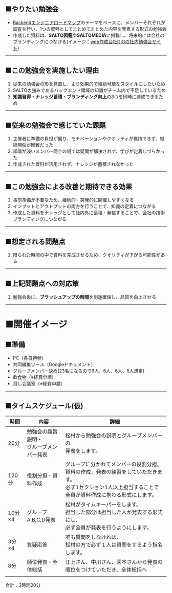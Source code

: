 ## ■やりたい勉強会

- [Backendエンジニアロードマップ](https://roadmap.sh/backend?fl=1)のテーマをベースに、メンバーそれぞれが調査を行い、1つの資料としてまとめてまとめた内容を発表する形式の勉強会
- 作成した資料は、**SALTO図鑑**や**SALTOMEDIA**に掲載し、将来的には会社のブランディングにつなげる(イメージ：[web作成会社GIGの社内勉強会サイト](https://giginc.co.jp/blog/study))

---
## ■この勉強会を実施したい理由

1. 従来の勉強会の形を見直し、より効果的で継続可能なスタイルにしたいため
2. SALTOの強みであるバックエンド領域の知識がチーム内で不足しているため
3. **知識習得・ナレッジ蓄積・ブランディング向上**の3つを同時に達成できるため

---
## ■従来の勉強会で感じていた課題

1. 主催者に準備の負担が偏り、モチベーションやクオリティが維持できず、継続開催が困難だった
2. 知識が浅いメンバー同士の場では疑問が解決されず、学びが定着しづらかった
3. 作成された資料が活用されず、ナレッジが蓄積されなかった

---
## ■この勉強会による改善と期待できる効果

1. 事前準備が不要なため、継続的・突発的に開催しやすくなる
2. インプットとアウトプットの両方を行うことで、知識の定着につながる
3. 作成した資料をナレッジとして社内外に蓄積・発信することで、会社の技術ブランディングにつながる

---
## ■想定される問題点

1. 限られた時間の中で資料を完成させるため、クオリティが下がる可能性がある

---
## ■上記問題点への対応策

1. 勉強会後に、**ブラッシュアップの時間**を別途確保し、品質を向上させる

---
# ■開催イメージ

## ■準備
- PC（各自持参）
- 共同編集ツール（Googleドキュメント）
- グループメンバー決め(23名になるので6人、6人、6人、5人想定)
- 飲食物（※経費申請）
- 貸し会議室（※経費申請）

---
## ■タイムスケジュール(仮)

| 時間    | 内容                      | 詳細                                                                                    |
| ----- | ----------------------- | ------------------------------------------------------------------------------------- |
| 20分   | 勉強会の趣旨説明・<br>グループメンバー発表 | 松村から勉強会の説明とグループメンバーの<br>発表をします。                                                       |
| 120分  | 役割分担・資料作成               | グループに分かれてメンバーの役割分担、資料の作成、発表の練習をしていただきます。<br>必ず1セクション1人以上担当することで<br>全員が資料作成に携わる形式にします。 |
| 10分×4 | グループA,B,C,D発表           | 松村がタイムキーパーをします。<br>担当した部分は担当した人が発表する形式にし、<br>必ず全員が発表を行うようにします。                        |
| 3分×4  | 質疑応答                    | 誰も質問をしなければ、<br>松村の方で必ず１人は質問をするよう指名します。                                                |
| 8分    | 順位発表・全体総括               | 江上さん、中川さん、國本さんから発表の<br>順位をつけていただき、全体総括へ                                               |
|       |                         |                                                                                       |

合計：3時間20分






